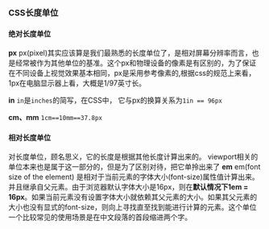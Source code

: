 ### CSS长度单位

#### 绝对长度单位

**px**
px(pixel)其实应该算是我们最熟悉的长度单位了，是相对屏幕分辨率而言，也是经常被作为其他单位的基准。这个px和物理设备的像素是有区别的，为了保证在不同设备上视觉效果基本相同，px是采用参考像素的,根据css的规范上来看，1px在电脑显示器上看，大概是1/97英寸长。

**in**
`in`是`inches`的简写，在CSS中， 它与px的换算关系为`1in == 96px`

**cm、mm**
 `1cm==10mm==37.8px`
#### 相对长度单位
对长度单位，顾名思义，它的长度是根据其他长度计算出来的。 viewport相关的单位本来也是属于这一部分的，但是为了区别对待，把它单拎出来了
**em**
em(font size of the element) 是相对于当前元素的字体大小(font-size)属性值计算出来。并且继承自父元素。由于浏览器默认字体大小是16px，则在**默认情况下1em = 16px**。如果当前元素没有设置字体大小就依赖其父元素的大小。如果其父元素的大小也没有显式的font-size，则向上寻找直至找到能进行计算的元素。这个单位一个比较常见的使用场景是在中文段落的首段缩进两个字。